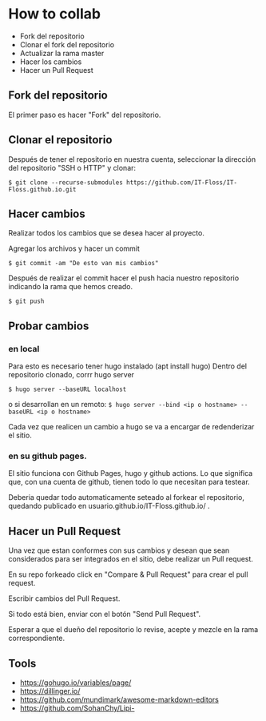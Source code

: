 # How to collab

*   Fork del repositorio
*   Clonar el fork del repositorio
*   Actualizar la rama master
*   Hacer los cambios
*   Hacer un Pull Request

## Fork del repositorio

El primer paso es hacer "Fork" del repositorio.

## Clonar el repositorio

Después de tener el repositorio en nuestra cuenta, seleccionar la dirección del repositorio "SSH o HTTP" y clonar:

`$ git clone --recurse-submodules https://github.com/IT-Floss/IT-Floss.github.io.git`

## Hacer cambios

Realizar todos los cambios que se desea hacer al proyecto.

Agregar los archivos y hacer un commit

`$ git commit -am "De esto van mis cambios" `

Después de realizar el commit hacer el push hacia nuestro repositorio indicando la rama que hemos creado.

`$ git push`

## Probar cambios

### en local

Para esto es necesario tener hugo instalado (apt install hugo)
Dentro del repositorio clonado, corrr hugo server

`$ hugo server --baseURL localhost`

o si desarrollan en un remoto:
`$ hugo server --bind <ip o hostname> --baseURL <ip o hostname>`

Cada vez que realicen un cambio a hugo se va a encargar de redenderizar el sitio.

### en su github pages. 

El sitio funciona con Github Pages, hugo y github actions. Lo que significa que, con una cuenta de github, tienen todo lo que necesitan para testear. 

Deberia quedar todo automaticamente seteado al forkear el repositorio, quedando publicado en usuario.github.io/IT-Floss.github.io/ .

## Hacer un Pull Request

Una vez que estan conformes con sus cambios y desean que sean considerados para ser integrados en el sitio, debe realizar un Pull request.

En su repo forkeado click en "Compare & Pull Request" para crear el pull request. 

Escribir cambios del Pull Request.

Si todo está bien, enviar con el botón "Send Pull Request".

Esperar a que el dueño del repositorio lo revise, acepte y mezcle en la rama correspondiente.

## Tools
- https://gohugo.io/variables/page/
- https://dillinger.io/
- https://github.com/mundimark/awesome-markdown-editors
- https://github.com/SohanChy/Lipi- 


